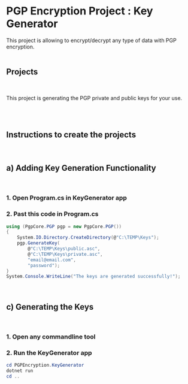# PGP Encryption Project : Key Generator

This project is allowing to encrypt/decrypt any type of data with PGP encryption.
<br/><br/>

## Projects

<br/>

This project is generating the PGP private and public keys for your use.

<br/><br/>

## **Instructions to create the projects**

<br/>

## a) Adding Key Generation Functionality

<br/>

### 1. Open Program.cs in KeyGenerator app

### 2. Past this code in Program.cs

```C#
using (PgpCore.PGP pgp = new PgpCore.PGP())
{
    System.IO.Directory.CreateDirectory(@"C:\TEMP\Keys");
    pgp.GenerateKey(
        @"C:\TEMP\Keys\public.asc",
        @"C:\TEMP\Keys\private.asc",
        "email@email.com",
        "password");
}
System.Console.WriteLine("The keys are generated successfully!");
```

<br/>

## c) Generating the Keys

<br/>

### 1. Open any commandline tool

### 2. Run the KeyGenerator app

```powershell
cd PGPEncryption.KeyGenerator
dotnet run
cd ..
```
